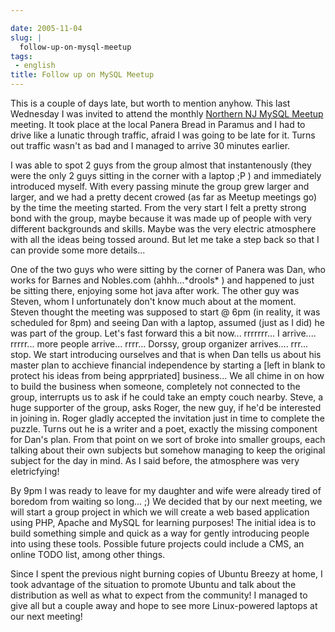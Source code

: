 ```yaml
---

date: 2005-11-04
slug: |
  follow-up-on-mysql-meetup
tags:
 - english
title: Follow up on MySQL Meetup
---
```


This is a couple of days late, but worth to mention anyhow. This last
Wednesday I was invited to attend the monthly [Northern NJ MySQL
Meetup](http://mysql.meetup.com/23/events/4777204/?a=rem_c) meeting. It
took place at the local Panera Bread in Paramus and I had to drive like
a lunatic through traffic, afraid I was going to be late for it. Turns
out traffic wasn't as bad and I managed to arrive 30 minutes earlier.

I was able to spot 2 guys from the group almost that instantenously
(they were the only 2 guys sitting in the corner with a laptop ;P ) and
immediately introduced myself. With every passing minute the group grew
larger and larger, and we had a pretty decent crowed (as far as Meetup
meetings go) by the time the meeting started. From the very start I felt
a pretty strong bond with the group, maybe because it was made up of
people with very different backgrounds and skills. Maybe was the very
electric atmosphere with all the ideas being tossed around. But let me
take a step back so that I can provide some more details...

One of the two guys who were sitting by the corner of Panera was Dan,
who works for Barnes and Nobles.com (ahhh...\*drools\* ) and happened to
just be sitting there, enjoying some hot java after work. The other guy
was Steven, whom I unfortunately don't know much about at the moment.
Steven thought the meeting was supposed to start @ 6pm (in reality, it
was scheduled for 8pm) and seeing Dan with a laptop, assumed (just as I
did) he was part of the group. Let's fast forward this a bit now...
rrrrrrr... I arrive.... rrrrr... more people arrive... rrrr... Dorssy,
group organizer arrives.... rrr... stop. We start introducing ourselves
and that is when Dan tells us about his master plan to acchieve
financial independence by starting a \[left in blank to protect his
ideas from being apprpriated\] business... We all chime in on how to
build the business when someone, completely not connected to the group,
interrupts us to ask if he could take an empty couch nearby. Steve, a
huge supporter of the group, asks Roger, the new guy, if he'd be
interested in joining in. Roger gladly accepted the invitation just in
time to complete the puzzle. Turns out he is a writer and a poet,
exactly the missing component for Dan's plan. From that point on we sort
of broke into smaller groups, each talking about their own subjects but
somehow managing to keep the original subject for the day in mind. As I
said before, the atmosphere was very eletricfying!

By 9pm I was ready to leave for my daughter and wife were already tired
of boredom from waiting so long... ;) We decided that by our next
meeting, we will start a group project in which we will create a web
based application using PHP, Apache and MySQL for learning purposes! The
initial idea is to build something simple and quick as a way for gently
introducing people into using these tools. Possible future projects
could include a CMS, an online TODO list, among other things.

Since I spent the previous night burning copies of Ubuntu Breezy at
home, I took advantage of the situation to promote Ubuntu and talk about
the distribution as well as what to expect from the community! I managed
to give all but a couple away and hope to see more Linux-powered laptops
at our next meeting!
